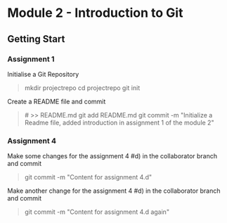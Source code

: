 # Module 2 - Introduction to Git
## Getting Start
### Assignment 1

Initialise a Git Repository
> mkdir projectrepo
> cd projectrepo
> git init 

Create a README file and commit
> \# \>\> README.md
> git add README.md
> git commit -m "Initialize a Readme file, added introduction in assignment 1 of the module 2"

### Assignment 4

Make some changes for the assignment 4 #d) in the collaborator branch and commit
> git commit -m "Content for assignment 4.d"

Make another change for the assignment 4 #d) in the collaborator branch and commit
> git commit -m "Content for assignment 4.d again"
